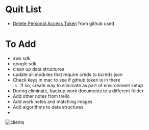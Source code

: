 # Quit List

* [Delete Personal Access Token](https://github.com/settings/tokens) from github used 
  
# To Add

* aws sdk
* google sdk
* clean up data structures
* update all modules that require creds to bcreds.json
* Check keys in mac to see if github token is in there
  * If so, create way to eliminate as part of environment setup
* During eliminate, backup work documents to a different folder
* Add other notes from trello
* Add work notes and matching images
* Add algorithms to data structures
* 


![clients](../../work/images/client_list.png)